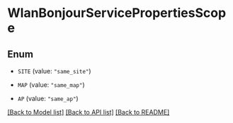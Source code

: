 # WlanBonjourServicePropertiesScope

## Enum


* `SITE` (value: `"same_site"`)

* `MAP` (value: `"same_map"`)

* `AP` (value: `"same_ap"`)


[[Back to Model list]](../README.md#documentation-for-models) [[Back to API list]](../README.md#documentation-for-api-endpoints) [[Back to README]](../README.md)


